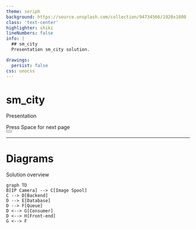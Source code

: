 ```yaml
---
theme: seriph
background: https://source.unsplash.com/collection/94734566/1920x1080
class: 'text-center'
highlighter: shiki
lineNumbers: false
info: |
  ## sm_city
  Presentation sm_city solution.

drawings:
  persist: false
css: unocss
---
```


# sm_city

Presentation

<div class="pt-12">
  <span @click="$slidev.nav.next" class="px-2 py-1 rounded cursor-pointer" hover="bg-white bg-opacity-10">
    Press Space for next page <carbon:arrow-right class="inline"/>
  </span>
</div>

<div class="abs-br m-6 flex gap-2">
  <button @click="$slidev.nav.openInEditor()" title="Open in Editor" class="text-xl icon-btn opacity-50 !border-none !hover:text-white">
    <carbon:edit />
  </button>
  <a href="https://github.com/slidevjs/slidev" target="_blank" alt="GitHub"
    class="text-xl icon-btn opacity-50 !border-none !hover:text-white">
    <carbon-logo-github />
  </a>
</div>

<!--
The last comment block of each slide will be treated as slide notes. It will be visible and editable in Presenter Mode along with the slide. [Read more in the docs](https://sli.dev/guide/syntax.html#notes)
-->

---

# Diagrams

Solution overview

<div class="grid grid-cols-3 gap-10 pt-4 -mb-6">

```mermaid {theme: 'neutral', scale: 0.8}
graph TD
B[IP Camera] --> C[Image Spool]
C --> D[Backend]
D --> E[Database]
D --> F[Queue]
D <--> G[Consumer]
D <--> H[Front-end]
G <--> F
```

</div>
